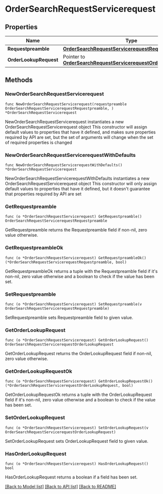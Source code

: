 # OrderSearchRequestServicerequest

## Properties

Name | Type | Description | Notes
------------ | ------------- | ------------- | -------------
**Requestpreamble** | [**OrderSearchRequestServicerequestRequestpreamble**](OrderSearchRequestServicerequestRequestpreamble.md) |  | 
**OrderLookupRequest** | Pointer to [**OrderSearchRequestServicerequestOrderLookupRequest**](OrderSearchRequestServicerequestOrderLookupRequest.md) |  | [optional] 

## Methods

### NewOrderSearchRequestServicerequest

`func NewOrderSearchRequestServicerequest(requestpreamble OrderSearchRequestServicerequestRequestpreamble, ) *OrderSearchRequestServicerequest`

NewOrderSearchRequestServicerequest instantiates a new OrderSearchRequestServicerequest object
This constructor will assign default values to properties that have it defined,
and makes sure properties required by API are set, but the set of arguments
will change when the set of required properties is changed

### NewOrderSearchRequestServicerequestWithDefaults

`func NewOrderSearchRequestServicerequestWithDefaults() *OrderSearchRequestServicerequest`

NewOrderSearchRequestServicerequestWithDefaults instantiates a new OrderSearchRequestServicerequest object
This constructor will only assign default values to properties that have it defined,
but it doesn't guarantee that properties required by API are set

### GetRequestpreamble

`func (o *OrderSearchRequestServicerequest) GetRequestpreamble() OrderSearchRequestServicerequestRequestpreamble`

GetRequestpreamble returns the Requestpreamble field if non-nil, zero value otherwise.

### GetRequestpreambleOk

`func (o *OrderSearchRequestServicerequest) GetRequestpreambleOk() (*OrderSearchRequestServicerequestRequestpreamble, bool)`

GetRequestpreambleOk returns a tuple with the Requestpreamble field if it's non-nil, zero value otherwise
and a boolean to check if the value has been set.

### SetRequestpreamble

`func (o *OrderSearchRequestServicerequest) SetRequestpreamble(v OrderSearchRequestServicerequestRequestpreamble)`

SetRequestpreamble sets Requestpreamble field to given value.


### GetOrderLookupRequest

`func (o *OrderSearchRequestServicerequest) GetOrderLookupRequest() OrderSearchRequestServicerequestOrderLookupRequest`

GetOrderLookupRequest returns the OrderLookupRequest field if non-nil, zero value otherwise.

### GetOrderLookupRequestOk

`func (o *OrderSearchRequestServicerequest) GetOrderLookupRequestOk() (*OrderSearchRequestServicerequestOrderLookupRequest, bool)`

GetOrderLookupRequestOk returns a tuple with the OrderLookupRequest field if it's non-nil, zero value otherwise
and a boolean to check if the value has been set.

### SetOrderLookupRequest

`func (o *OrderSearchRequestServicerequest) SetOrderLookupRequest(v OrderSearchRequestServicerequestOrderLookupRequest)`

SetOrderLookupRequest sets OrderLookupRequest field to given value.

### HasOrderLookupRequest

`func (o *OrderSearchRequestServicerequest) HasOrderLookupRequest() bool`

HasOrderLookupRequest returns a boolean if a field has been set.


[[Back to Model list]](../README.md#documentation-for-models) [[Back to API list]](../README.md#documentation-for-api-endpoints) [[Back to README]](../README.md)


